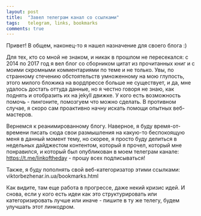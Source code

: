 ```yaml
---
layout: post
title:  "Завел телеграм канал со ссылками"
tags:   telegram, links, bookmarks
comments: true
---
```


Привет!
В общем, наконец-то я нашел назначение для своего блога :)

Для тех, кто со мной не знаком, и никак в прошлом не пересекался: с 2014 по 2017 год я вел блог со сборником цитат из прочитанных книг и с моими скромными комментариями по теме и не только. Увы, по странному стечению обстоятельств умноженному на мою глупость, этого милого бложика на вордпрессе больше не существует, и да, мне удалось достать оттуда данные, но я честно говоря не знаю, как поднять и отобразить их на jekyll движке. У кого есть возможность помочь - пингоните, помозгуем что можно сделать. В противном случае, я скоро сам проактивно начну искать помощи опытных веб-мастеров.

Вернемся к реанимированному блогу. Наверное, я буду время-от-времени писать сюда свои размышления на какую-то беспокоящую меня в данный момент тему, но скорее, я просто буду делиться в недельных дайджестом контентом, который я прочел, который мне понравился, и который был опубликован в моем телеграм канале: https://t.me/linkoftheday - прошу всех подписываться! 

Также, я буду пополнять свой веб-категоризатор этими ссылками: viktorbezhenar.in.ua/bookmarks.html

Как видите, там еще работа в прогрессе, даже некий кризис идей. И снова, если у кого есть идеи как это структурировать или категоризировать лучше или иначе - пишите в ту же телегу, будем улучшать этот линкодром. 
